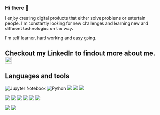 ### Hi there 👋

I enjoy creating digital products that either solve problems or entertain people. I'm constantly looking for new challenges and learning new and different technologies on the way.

I'm self learner, hard working and easy going.

## Checkout my LinkedIn to findout more about me. [<img align="" alt="Hasmat Ali | LinkedIn" width="22px" src="https://cdn.jsdelivr.net/npm/simple-icons@v3/icons/linkedin.svg" />](https://www.linkedin.com/in/hasmat-a-a2631011b/)

## Languages and tools
![Jupyter Notebook](https://img.shields.io/badge/jupyter-%23FA0F00.svg?style=for-the-badge&logo=jupyter&logoColor=white)
![Python](https://img.shields.io/badge/python-3670A0?style=for-the-badge&logo=python&logoColor=ffdd54)
![](https://img.shields.io/badge/HTML5-informational?style=flat&logo=HTML5&logoColor=white&color=red)
![](https://img.shields.io/badge/CSS3-informational?style=flat&logo=CSS3&logoColor=white&color=blue)
![](https://img.shields.io/badge/JavaScript-informational?style=flat&logo=JavaScript&logoColor=white&color=yellow)

![](https://img.shields.io/badge/React-informational?style=flat&logo=React&logoColor=white&color=9cf)
![](https://img.shields.io/badge/Sass-informational?style=flat&logo=Sass&logoColor=white&color=ff69b4)
![](https://img.shields.io/badge/JEST-informational?style=flat&logo=Jest&logoColor=white&color=2FF3E0)
![](https://img.shields.io/badge/Styled-Components-informational?style=flat&logo=Styled-Components&logoColor=white&color=FA26A0)
![](https://img.shields.io/badge/TailwindCSS-informational?style=flat&logo=TailwindCSS&logoColor=white&color=0ea5e9)
![](https://img.shields.io/badge/Sanity-informational?style=flat&logo=Sanity&logoColor=white&color=f03632)

![](https://img.shields.io/badge/Photoshop-informational?style=flat&logo=Photoshop&logoColor=white&color=informational)
![](https://img.shields.io/badge/AdobeXD-informational?style=flat&logo=AdobeXD&logoColor=white&color=ff00bf)
